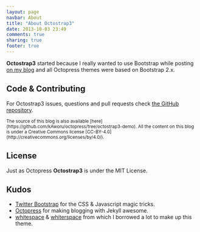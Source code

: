 ```yaml
---
layout: page
navbar: About
title: "About Octostrap3"
date: 2013-10-03 23:49
comments: true
sharing: true
footer: true
---
```


**Octostrap3** started because I really wanted to use Bootstrap while posting
[on my blog](https://kaworu.ch) and all Octopress themes were based on
Bootstrap 2.x.

<h2>Code & Contributing</h2>

For Octostrap3 issues, questions and pull requests check
[the GitHub repository](https://github.com/kAworu/octostrap3).

<small class="text-muted">
The source of this blog is also available
[here](https://github.com/kAworu/octopress/tree/octostrap3-demo).  All the
content on this blog is under a Creative Commons license
[CC-BY-4.0](http://creativecommons.org/licenses/by/4.0/).
</small>


<h2>License</h2>

Just as Octopress **Octostrap3** is under the MIT License.

<h2>Kudos</h2>

- [Twitter Bootstrap](http://getbootstrap.com/) for the CSS & Javascript magic
  tricks.
- [Octopress](http://octopress.org/) for making blogging with Jekyll
  awesome.
- [whitespace](https://github.com/lucaslew/whitespace) &
  [whiterspace](https://github.com/mjhea0/whiterspace) from which I borrowed a
  lot to make up this theme.
